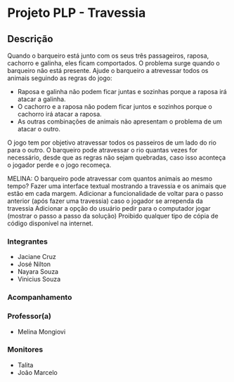 # Projeto PLP - Travessia

## Descrição

  Quando o barqueiro está junto com os seus três passageiros, raposa, cachorro e galinha, eles ficam comportados. O problema surge quando o barqueiro não está presente. Ajude o barqueiro a atrevessar todos os animais seguindo as regras do jogo:
  
  - Raposa e galinha não podem ficar juntas e sozinhas porque a raposa irá atacar a galinha. 
  - O cachorro e a raposa não podem ficar juntos e sozinhos porque o cachorro irá atacar a raposa. 
  - As outras combinações de animais não apresentam o problema de um atacar o outro.

O jogo tem por objetivo atravessar todos os passeiros de um lado do rio para o outro. O barqueiro pode atravessar o rio quantas vezes for necessário, desde que as regras não sejam quebradas, caso isso aconteça o jogador perde e o jogo recomeça. 
  
  MELINA: O barqueiro pode atravessar com quantos animais ao mesmo tempo?
  Fazer uma interface textual mostrando a travessia e os animais que estão em cada margem.
  Adicionar a funcionalidade de voltar para o passo anterior (após fazer uma travessia) caso o jogador se arrependa da travessia 
  Adicionar a opção do usuário pedir para o computador jogar (mostrar o passo a passo da solução)
  Proibido qualquer tipo de cópia de código disponível na internet.
  
### Integrantes
  - Jaciane Cruz
  - José Nilton
  - Nayara Souza
  - Vinicius Souza

### Acompanhamento
### Professor(a)
- Melina Mongiovi

### Monitores
- Talita
- João Marcelo
